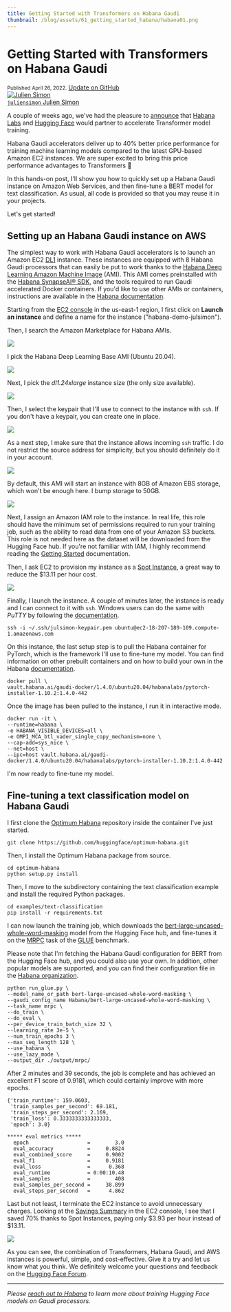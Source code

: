 ```yaml
---
title: Getting Started with Transformers on Habana Gaudi
thumbnail: /blog/assets/61_getting_started_habana/habana01.png
---
```


<h1>
Getting Started with Transformers on Habana Gaudi
</h1>


<div class="blog-metadata">
    <small>Published April 26, 2022.</small>
    <a target="_blank" class="btn no-underline text-sm mb-5 font-sans" href="https://github.com/huggingface/blog/blob/main/getting-started-habana.md">
        Update on GitHub
    </a>
</div>

<div class="author-card">
    <a href="https://twitter.com/julsimon">
        <img class="avatar avatar-user" src="https://aeiljuispo.cloudimg.io/v7/https://s3.amazonaws.com/moonup/production/uploads/1633343465505-noauth.jpeg?w=128&h=128&f=face" title="Julien Simon">
        <div class="bfc">
            <code>juliensimon</code>
            <span class=fullname">Julien Simon</span>
        </div>
    </a>
</div>

A couple of weeks ago, we've had the pleasure to [announce](https://huggingface.co/blog/habana) that [Habana Labs](https://habana.ai) and [Hugging Face](https://huggingface.co/) would partner to accelerate Transformer model training.

Habana Gaudi accelerators deliver up to 40% better price performance for training machine learning models compared to the latest GPU-based Amazon EC2 instances. We are super excited to bring this price performance advantages to Transformers 🚀

In this hands-on post, I'll show you how to quickly set up a Habana Gaudi instance on Amazon Web Services, and then fine-tune a BERT model for text classification. As usual, all code is provided so that you may reuse it in your projects.

Let's get started!


## Setting up an Habana Gaudi instance on AWS

The simplest way to work with Habana Gaudi accelerators is to launch an Amazon EC2 [DL1](https://aws.amazon.com/ec2/instance-types/dl1/) instance. These instances are equipped with 8 Habana Gaudi processors that can easily be put to work thanks to the [Habana Deep Learning Amazon Machine Image](https://aws.amazon.com/marketplace/server/procurement?productId=9a75c51a-a4d1-4470-884f-6be27933fcc8) (AMI).  This AMI comes preinstalled with the [Habana SynapseAI® SDK](https://developer.habana.ai/), and the tools required to run Gaudi accelerated Docker containers. If you'd like to use other AMIs or containers, instructions are available in the [Habana documentation](https://docs.habana.ai/en/latest/AWS_Quick_Starts/index.html).

Starting from the [EC2 console](https://console.aws.amazon.com/ec2sp/v2/) in the us-east-1 region, I first click on **Launch an instance** and define a name for the instance ("habana-demo-julsimon").

Then, I search the Amazon Marketplace for Habana AMIs.

<kbd>
  <img src="assets/61_getting_started_habana/habana01.png">
</kbd>

I pick the Habana Deep Learning Base AMI (Ubuntu 20.04). 

<kbd>
  <img src="assets/61_getting_started_habana/habana02.png">
</kbd>

Next, I pick the *dl1.24xlarge* instance size (the only size available).

<kbd>
  <img src="assets/61_getting_started_habana/habana03.png">
</kbd>

Then, I select the keypair that I'll use to connect to the instance with ```ssh```. If you don't have a keypair, you can create one in place.

<kbd>
  <img src="assets/61_getting_started_habana/habana04.png">
</kbd>

As a next step, I make sure that the instance allows incoming ```ssh``` traffic. I do not restrict the source address for simplicity, but you should definitely do it in your account.

<kbd>
  <img src="assets/61_getting_started_habana/habana05.png">
</kbd>

By default, this AMI will start an instance with 8GB of Amazon EBS storage, which won't be enough here. I bump storage to 50GB.

<kbd>
  <img src="assets/61_getting_started_habana/habana08.png">
</kbd>

Next, I assign an Amazon IAM role to the instance. In real life, this role should have the minimum set of permissions required to run your training job, such as the ability to read data from one of your Amazon S3 buckets. This role is not needed here as the dataset will be downloaded from the Hugging Face hub. If you're not familiar with IAM, I highly recommend reading the [Getting Started](https://docs.aws.amazon.com/IAM/latest/UserGuide/getting-started.html) documentation.

Then, I ask EC2 to provision my instance as a [Spot Instance](https://docs.aws.amazon.com/AWSEC2/latest/UserGuide/using-spot-instances.html), a great way to reduce the $13.11 per hour cost.

<kbd>
  <img src="assets/61_getting_started_habana/habana06.png">
</kbd>

Finally, I launch the instance. A couple of minutes later, the instance is ready and I can connect to it with ```ssh```. Windows users can do the same with *PuTTY* by following the [documentation](https://docs.aws.amazon.com/AWSEC2/latest/UserGuide/putty.html).

```
ssh -i ~/.ssh/julsimon-keypair.pem ubuntu@ec2-18-207-189-109.compute-1.amazonaws.com
```

On this instance, the last setup step is to pull the Habana container for PyTorch, which is the framework I'll use to fine-tune my model. You can find information on other prebuilt containers and on how to build your own in the Habana [documentation](https://docs.habana.ai/en/latest/Installation_Guide/index.html).

```
docker pull \
vault.habana.ai/gaudi-docker/1.4.0/ubuntu20.04/habanalabs/pytorch-installer-1.10.2:1.4.0-442
```

Once the image has been pulled to the instance, I run it in interactive mode.

```
docker run -it \
--runtime=habana \
-e HABANA_VISIBLE_DEVICES=all \
-e OMPI_MCA_btl_vader_single_copy_mechanism=none \
--cap-add=sys_nice \
--net=host \
--ipc=host vault.habana.ai/gaudi-docker/1.4.0/ubuntu20.04/habanalabs/pytorch-installer-1.10.2:1.4.0-442
```

I'm now ready to fine-tune my model.

## Fine-tuning a text classification model on Habana Gaudi

I first clone the [Optimum Habana](https://github.com/huggingface/optimum-habana) repository inside the container I've just started.

```
git clone https://github.com/huggingface/optimum-habana.git
```

Then, I install the Optimum Habana package from source.

```
cd optimum-habana
python setup.py install
```

Then, I move to the subdirectory containing the text classification example and install the required Python packages.

```
cd examples/text-classification
pip install -r requirements.txt
```

I can now launch the training job, which downloads the [bert-large-uncased-whole-word-masking](https://huggingface.co/bert-large-uncased-whole-word-masking) model from the Hugging Face hub, and fine-tunes it on the [MRPC](https://www.microsoft.com/en-us/download/details.aspx?id=52398) task of the [GLUE](https://gluebenchmark.com/) benchmark. 

Please note that I'm fetching the Habana Gaudi configuration for BERT from the Hugging Face hub, and you could also use your own. In addition, other popular models are supported, and you can find their configuration file in the [Habana organization](https://huggingface.co/Habana).

```
python run_glue.py \
--model_name_or_path bert-large-uncased-whole-word-masking \
--gaudi_config_name Habana/bert-large-uncased-whole-word-masking \
--task_name mrpc \
--do_train \
--do_eval \
--per_device_train_batch_size 32 \
--learning_rate 3e-5 \
--num_train_epochs 3 \
--max_seq_length 128 \
--use_habana \
--use_lazy_mode \
--output_dir ./output/mrpc/
```

After 2 minutes and 39 seconds, the job is complete and has achieved an excellent F1 score of 0.9181, which could certainly improve with more epochs.

```
{'train_runtime': 159.0603, 
 'train_samples_per_second': 69.181, 
 'train_steps_per_second': 2.169, 
 'train_loss': 0.3333333333333333, 
 'epoch': 3.0}

***** eval metrics *****
  epoch                   =        3.0
  eval_accuracy           =     0.8824
  eval_combined_score     =     0.9002
  eval_f1                 =     0.9181
  eval_loss               =      0.368
  eval_runtime            = 0:00:10.48
  eval_samples            =        408
  eval_samples_per_second =     38.899
  eval_steps_per_second   =      4.862
```

Last but not least, I terminate the EC2 instance to avoid unnecessary charges. Looking at the [Savings Summary](https://console.aws.amazon.com/ec2sp/v2/home/spot) in the EC2 console, I see that I saved 70% thanks to Spot Instances, paying only $3.93 per hour instead of $13.11.

<kbd>
  <img src="assets/61_getting_started_habana/habana07.png">
</kbd>

As you can see, the combination of Transformers, Habana Gaudi, and AWS instances is powerful, simple, and cost-effective. Give it a try and let us know what you think. We definitely welcome your questions and feedback on the [Hugging Face Forum](https://discuss.huggingface.co/).

---

*Please [reach out to Habana](https://habana.ai/contact-us/) to learn more about training Hugging Face models on Gaudi processors.*


















  




